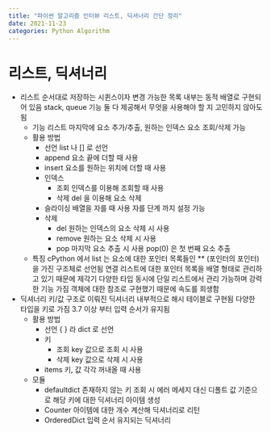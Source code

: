 ```yaml
---
title: "파이썬 알고리즘 인터뷰 리스트, 딕셔너리 간단 정리"
date: 2021-11-23
categories: Python Algorithm
---
```


# 리스트, 딕셔너리

- 리스트
  순서대로 저장하는 시퀸스이자 변경 가능한 목록
  내부는 동적 배열로 구현되어 있음
  stack, queue 기능 둘 다 제공해서 무엇을 사용해야 할 지 고민하지 않아도 됨
  - 기능
    리스트 마지막에 요소 추가/추출, 원하는 인덱스 요소 조회/삭제 가능
  - 활용 방법
    - 선언
      list 나 [] 로 선언
    - append
      요소 끝에 더할 때 사용
    - insert
      요소를 원하는 위치에 더할 때 사용
    - 인덱스
      - 조회
        인덱스를 이용해 조회할 때 사용
      - 삭제
        del 을 이용해 요소 삭제
    - 슬라이싱
      배열을 자를 때 사용
      자를 단계 까지 설정 가능
    - 삭제
      - del
        원하는 인덱스의 요소 삭제 시 사용
      - remove
        원하는 요소 삭제 시 사용
      - pop
        마지막 요소 추출 시 사용
        pop(0) 은 첫 번째 요소 추출
  - 특징
    cPython 에서 list 는 요소에 대한 포인터 목록들인 \*\* (포인터의 포인터)을 가진 구조체로 선언됨
    연결 리스트에 대한 포인터 목록을 배열 형태로 관리하고 있기 때문에 제각기 다양한 타입 동시에 단일 리스트에서 관리 가능하며 강력한 기능 가짐
    객체에 대한 참조로 구현했기 때문에 속도를 희생함
- 딕셔너리
  키/값 구조로 이뤄진 딕셔너리
  내부적으로 해시 테이블로 구현됨
  다양한 타입을 키로 가짐
  3.7 이상 부터 입력 순서가 유지됨
  - 활용 방법
    - 선언
      { } 라 dict 로 선언
    - 키
      - 조회
        key 값으로 조회 시 사용
      - 삭제
        key 값으로 삭제 시 사용
    - items
      키, 값 각각 꺼내올 때 사용
  - 모듈
    - defaultdict
      존재하지 않는 키 조회 시 에러 메세지 대신 디폴트 값 기준으로 해당 키에 대한 딕셔너리 아이템 생성
    - Counter
      아이템에 대한 개수 계산해 딕셔너리로 리턴
    - OrderedDict
      입력 순서 유지되는 딕셔너리
